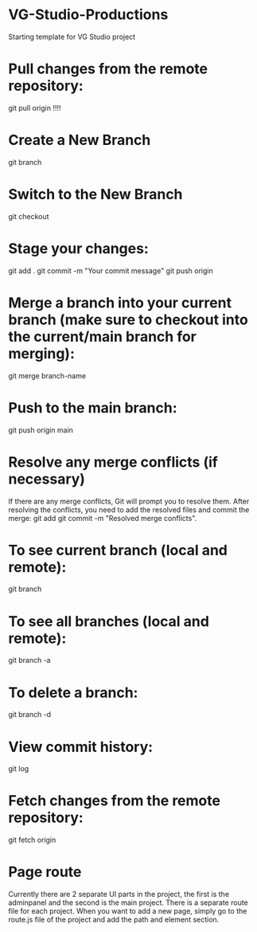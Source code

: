 # VG-Studio-Productions

Starting template for VG Studio project
# Pull changes from the remote repository:
git pull origin <branch-name> !!!!

# Create a New Branch
git branch <branch-name>

# Switch to the New Branch
git checkout <branch-name>

# Stage your changes:
git add .
git commit -m "Your commit message"
git push origin <branch-name>

# Merge a branch into your current branch (make sure to checkout into the current/main branch for merging):
git merge branch-name

# Push to the main branch:
git push origin main

# Resolve any merge conflicts (if necessary)
If there are any merge conflicts, Git will prompt you to resolve them. After resolving the conflicts, you need to add the resolved files and commit the merge:
git add <resolved-files>
git commit -m "Resolved merge conflicts".

# To see current branch (local and remote):
git branch

# To see all branches (local and remote):
git branch -a

# To delete a branch:
git branch -d <branch-name>

# View commit history: 
git log


# Fetch changes from the remote repository:
git fetch origin

# Page route 

Currently there are 2 separate UI parts in the project, the first is the adminpanel and the second is the main project.
There is a separate route file for each project. When you want to add a new page, simply go to the route.js file of the project and add the path and element section.
